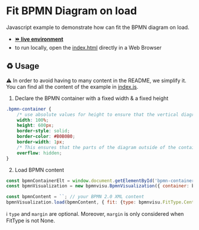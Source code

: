 # Fit BPMN Diagram on load

Javascript example to demonstrate how can fit the BPMN diagram on load.
- [__⏩ live environment__](https://cdn.statically.io/gh/process-analytics/bpmn-visualization-examples/master/examples/diagram-navigation/diagram-fit-on-load/index.html)
- to run locally, open the [index.html](index.html) directly in a Web Browser

## ♻️ Usage
⚠️ In order to avoid having to many content in the README, we simplify it. You can find all the content of the example in [index.js](index.js).

1. Declare the BPMN container with a fixed width & a fixed height
```css
.bpmn-container {
    /* use absolute values for height to ensure that the vertical diagram is not fully displayed when the page is opened. */
    width: 100%;
    height: 600px;
    border-style: solid;
    border-color: #B0B0B0;
    border-width: 1px;
    /* This ensures that the parts of the diagram outside of the container are not displayed. */
    overflow: hidden;
}
```

2. Load BPMN content
```javascript
const bpmnContainerElt = window.document.getElementById('bpmn-container');
const bpmnVisualization = new bpmnvisu.BpmnVisualization({ container: bpmnContainerElt });

const bpmnContent = ``; // your BPMN 2.0 XML content
bpmnVisualization.load(bpmnContent, { fit: {type: bpmnvisu.FitType.Center, margin: 10} });
```

ℹ️ `type` and `margin` are optional.
Moreover, `margin` is only considered when FitType is not None.
